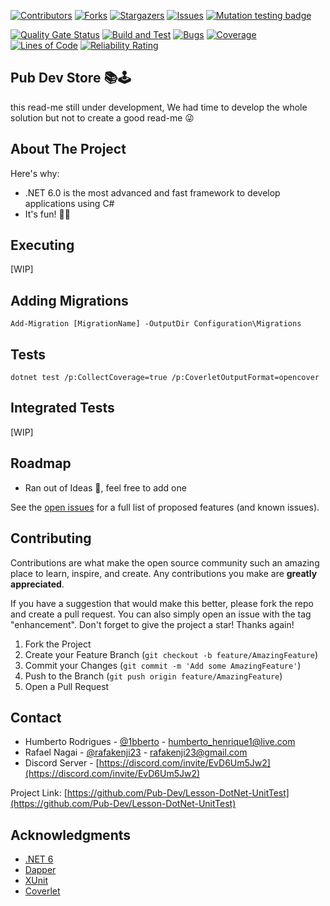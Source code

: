 [![Contributors][contributors-shield]][contributors-url]
[![Forks][forks-shield]][forks-url]
[![Stargazers][stars-shield]][stars-url]
[![Issues][issues-shield]][issues-url]
[![Mutation testing badge](https://img.shields.io/endpoint?style=for-the-badge&url=https%3A%2F%2Fbadge-api.stryker-mutator.io%2Fgithub.com%2FPub-Dev%2FLesson-DotNet-UnitTest%2Fmain)](https://dashboard.stryker-mutator.io/reports/github.com/Pub-Dev/Lesson-DotNet-UnitTest/main)

[![Quality Gate Status](https://sonarcloud.io/api/project_badges/measure?project=Pub-Dev_Lesson-DotNet-UnitTest&metric=alert_status)](https://sonarcloud.io/summary/new_code?id=Pub-Dev_Lesson-DotNet-UnitTest)
[![Build and Test](https://github.com/Pub-Dev/Lesson-DotNet-UnitTest/actions/workflows/build.yml/badge.svg?branch=main)](https://github.com/Pub-Dev/Lesson-DotNet-UnitTest/actions/workflows/build.yml)
[![Bugs](https://sonarcloud.io/api/project_badges/measure?project=Pub-Dev_Lesson-DotNet-UnitTest&metric=bugs)](https://sonarcloud.io/summary/new_code?id=Pub-Dev_Lesson-DotNet-UnitTest)
[![Coverage](https://sonarcloud.io/api/project_badges/measure?project=Pub-Dev_Lesson-DotNet-UnitTest&metric=coverage)](https://sonarcloud.io/summary/new_code?id=Pub-Dev_Lesson-DotNet-UnitTest)
[![Lines of Code](https://sonarcloud.io/api/project_badges/measure?project=Pub-Dev_Lesson-DotNet-UnitTest&metric=ncloc)](https://sonarcloud.io/summary/new_code?id=Pub-Dev_Lesson-DotNet-UnitTest)
[![Reliability Rating](https://sonarcloud.io/api/project_badges/measure?project=Pub-Dev_Lesson-DotNet-UnitTest&metric=reliability_rating)](https://sonarcloud.io/summary/new_code?id=Pub-Dev_Lesson-DotNet-UnitTest)

## Pub Dev Store 📚🕹

this read-me still under development, We had time to develop the whole solution but not to create a good read-me 😜

<!-- ABOUT THE PROJECT -->

## About The Project

Here's why:

- .NET 6.0 is the most advanced and fast framework to develop applications using C#
- It's fun! 🚀🎉

## Executing

[WIP]

## Adding Migrations

```
Add-Migration [MigrationName] -OutputDir Configuration\Migrations
```

## Tests

```
dotnet test /p:CollectCoverage=true /p:CoverletOutputFormat=opencover
```

## Integrated Tests

[WIP]

<!-- ROADMAP -->

## Roadmap

- Ran out of Ideas 🤣, feel free to add one

See the [open issues](https://github.com/Pub-Dev/Lesson-DotNet-UnitTest/issues) for a full list of proposed features (and known issues).

<!-- CONTRIBUTING -->

## Contributing

Contributions are what make the open source community such an amazing place to learn, inspire, and create. Any contributions you make are **greatly appreciated**.

If you have a suggestion that would make this better, please fork the repo and create a pull request. You can also simply open an issue with the tag "enhancement".
Don't forget to give the project a star! Thanks again!

1. Fork the Project
2. Create your Feature Branch (`git checkout -b feature/AmazingFeature`)
3. Commit your Changes (`git commit -m 'Add some AmazingFeature'`)
4. Push to the Branch (`git push origin feature/AmazingFeature`)
5. Open a Pull Request

<!-- CONTACT -->

## Contact

- Humberto Rodrigues - [@1bberto](https://instagram.com/1bberto) - humberto_henrique1@live.com
- Rafael Nagai - [@rafakenji23](https://instagram.com/rafakenji23) - rafakenji23@gmail.com
- Discord Server - [https://discord.com/invite/EvD6Um5Jw2](https://discord.com/invite/EvD6Um5Jw2)

Project Link: [https://github.com/Pub-Dev/Lesson-DotNet-UnitTest](https://github.com/Pub-Dev/Lesson-DotNet-UnitTest)

<!-- ACKNOWLEDGMENTS -->

## Acknowledgments

- [.NET 6](https://docs.microsoft.com/en-us/dotnet/api/?view=net-6.0)
- [Dapper](https://dapperlib.github.io/Dapper/)
- [XUnit](https://xunit.net/)
- [Coverlet](https://github.com/coverlet-coverage/coverlet)

<!-- MARKDOWN LINKS & IMAGES -->
<!-- https://www.markdownguide.org/basic-syntax/#reference-style-links -->

[contributors-shield]: https://img.shields.io/github/contributors/Pub-Dev/Lesson-DotNet-UnitTest.svg?style=for-the-badge
[contributors-url]: https://github.com/Pub-Dev/Lesson-DotNet-UnitTest/graphs/contributors
[forks-shield]: https://img.shields.io/github/forks/Pub-Dev/Lesson-DotNet-UnitTest.svg?style=for-the-badge
[forks-url]: https://github.com/Pub-Dev/Lesson-DotNet-UnitTest/network/members
[stars-shield]: https://img.shields.io/github/stars/Pub-Dev/Lesson-DotNet-UnitTest.svg?style=for-the-badge
[stars-url]: https://github.com/Pub-Dev/Lesson-DotNet-UnitTest/stargazers
[issues-shield]: https://img.shields.io/github/issues/Pub-Dev/Lesson-DotNet-UnitTest.svg?style=for-the-badge
[issues-url]: https://github.com/Pub-Dev/Lesson-DotNet-UnitTest/issues
